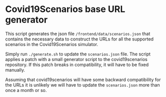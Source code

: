 # Covid19Scenarios base URL generator

This script generates the json file `/frontend/data/scenarios.json` that contains the necessary data to construct the URLs for all the supported scenarios in the Covid19Scenarios simulator.

Simply run `./generate.sh` to update the `scenarios.json` file. The script applies a patch with a small generator script to the covid19scenarios repository. If this patch breaks in compatibility, it will have to be fixed manually.

Assuming that covid19scenarios will have some backward compatibility for the URLs it is unlikely we will have to update the `scenarios.json` more than once a month or so.
